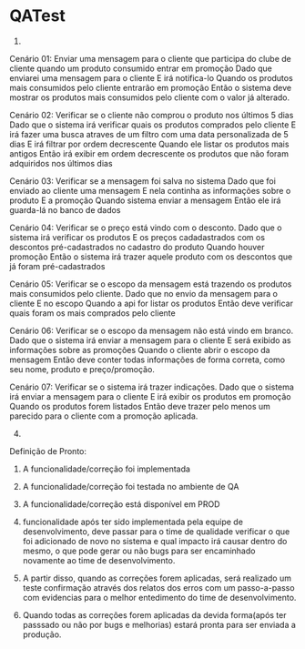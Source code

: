 # QATest

1.

Cenário 01: Enviar uma mensagem para o cliente que participa do clube de cliente quando um produto consumido entrar em promoção
Dado que enviarei uma mensagem para o cliente 
E irá notifica-lo
Quando os produtos mais consumidos pelo cliente entrarão em promoção 
Então o sistema deve mostrar os produtos mais consumidos pelo cliente com o valor já alterado.

Cenário 02: Verificar se o cliente não comprou o produto nos últimos 5 dias
Dado que o sistema irá verificar quais os produtos comprados pelo cliente 
E irá fazer uma busca atraves de um filtro com uma data personalizada de 5 dias 
E irá filtrar por ordem decrescente
Quando ele listar os produtos mais antigos
Então irá exibir em ordem decrescente os produtos que não foram adquiridos nos últimos dias

Cenário 03: Verificar se a mensagem foi salva no sistema
Dado que foi enviado ao cliente uma mensagem
E nela continha as informações sobre o produto 
E a promoção
Quando sistema enviar a mensagem
Então ele irá guarda-lá no banco de dados

Cenário 04: Verificar se o preço está vindo com o desconto.
Dado que o sistema irá verificar os produtos 
E os preços cadadastrados com os descontos pré-cadastrados no cadastro do produto
Quando houver promoção 
Então o sistema irá trazer aquele produto com os descontos que já foram pré-cadastrados

Cenário 05: Verificar se o escopo da mensagem está trazendo os produtos mais consumidos pelo cliente.
Dado que no envio da mensagem para o cliente 
E no escopo
Quando a api for listar os produtos
Então deve verificar quais foram os mais comprados pelo cliente


Cenário 06: Verificar se o escopo da mensagem não está vindo em branco.
Dado que o sistema irá enviar a mensagem para o cliente 
E será exibido as informações sobre as promoções
Quando o cliente abrir o escopo da mensagem
Então deve conter todas informações de forma correta, como seu nome, produto e preço/promoção. 

Cenário 07: Verificar se o sistema irá trazer indicações.
Dado que o sistema irá enviar a mensagem para o cliente 
E irá exibir os produtos em promoção 
Quando os produtos forem listados
Então deve trazer pelo menos um parecido para o cliente com a promoção aplicada.


4.

Definição de Pronto:
1. A funcionalidade/correção foi implementada
2. A funcionalidade/correção foi testada no ambiente de QA
3. A funcionalidade/correção está disponível em PROD


1.  funcionalidade após ter sido implementada pela equipe de desenvolvimento, deve passar para o 
time de qualidade verificar o que foi adicionado de novo no sistema e qual impacto irá causar dentro do mesmo,
o que pode gerar ou não bugs para ser encaminhado novamente ao time de desenvolvimento.


2. A partir disso, quando as correções forem aplicadas, será realizado um teste confirmação através dos relatos dos 
erros com um passo-a-passo com evidencias para o melhor entedimento do time de desenvolvimento.

3.  Quando todas as correções forem aplicadas da devida forma(após ter passsado ou não por bugs e melhorias) estará pronta
para ser enviada a produção.



